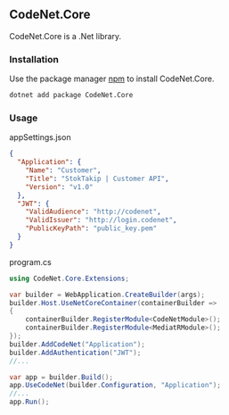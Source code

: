 ## CodeNet.Core

CodeNet.Core is a .Net library.

### Installation

Use the package manager [npm](https://www.nuget.org/packages/CodeNet.Core/) to install CodeNet.Core.

```bash
dotnet add package CodeNet.Core
```

### Usage
appSettings.json
```json
{
  "Application": {
    "Name": "Customer",
    "Title": "StokTakip | Customer API",
    "Version": "v1.0"
  },
  "JWT": {
    "ValidAudience": "http://codenet",
    "ValidIssuer": "http://login.codenet",
    "PublicKeyPath": "public_key.pem"
  }
}
```
program.cs
```csharp
using CodeNet.Core.Extensions;

var builder = WebApplication.CreateBuilder(args);
builder.Host.UseNetCoreContainer(containerBuilder =>
{
    containerBuilder.RegisterModule<CodeNetModule>();
    containerBuilder.RegisterModule<MediatRModule>();
});
builder.AddCodeNet("Application");
builder.AddAuthentication("JWT");
//...

var app = builder.Build();
app.UseCodeNet(builder.Configuration, "Application");
//...
app.Run();
```
